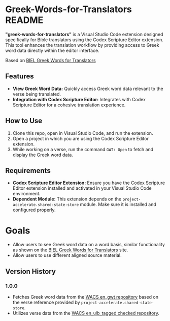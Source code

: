 # Greek-Words-for-Translators README

**"greek-words-for-translators"** is a Visual Studio Code extension designed specifically for Bible translators using the Codex Scripture Editor extension. This tool enhances the translation workflow by providing access to Greek word data directly within the editor interface.

Based on [BIEL Greek Words for Translators](https://gwt.bibleineverylanguage.org/)

## Features

- **View Greek Word Data:** Quickly access Greek word data relevant to the verse being translated.
- **Integration with Codex Scripture Editor:** Integrates with Codex Scripture Editor for a cohesive translation experience.

## How to Use

1. Clone this repo, open in Visual Studio Code, and run the extension. 
2. Open a project in which you are using the Codex Scripture Editor extension.
3. While working on a verse, run the command `GWT: Open` to fetch and display the Greek word data.

## Requirements

- **Codex Scripture Editor Extension:** Ensure you have the Codex Scripture Editor extension installed and activated in your Visual Studio Code environment.
- **Dependent Module:** This extension depends on the `project-accelerate.shared-state-store` module. Make sure it is installed and configured properly.

# Goals

- Allow users to see Greek word data on a word basis, similar functionality as shown on the [BIEL Greek Words for Translators](https://gwt.bibleineverylanguage.org/) site.
- Allow users to use different aligned source material. 

## Version History

### 1.0.0
- Fetches Greek word data from the [WACS en_gwt repository](https://content.bibletranslationtools.org/WycliffeAssociates/en_gwt/src/commit/ddf4e6135ed4df2e259cdb592375d626aee37489/g3701-g3710) based on the verse reference provided by `project-accelerate.shared-state-store`.
- Utilizes verse data from the [WACS en_ulb_tagged checked repository](https://content.bibletranslationtools.org/WycliffeAssociates/en_ulb_tagged/src/branch/master/Checked).
